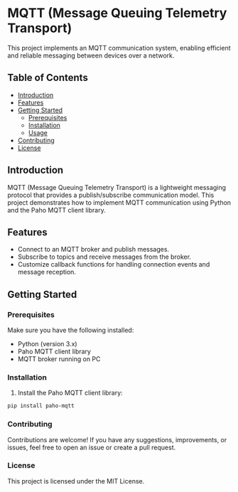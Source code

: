 # MQTT (Message Queuing Telemetry Transport)

This project implements an MQTT communication system, enabling efficient and reliable messaging between devices over a network.

## Table of Contents
- [Introduction](#introduction)
- [Features](#features)
- [Getting Started](#getting-started)
  - [Prerequisites](#prerequisites)
  - [Installation](#installation)
  - [Usage](#usage)
- [Contributing](#contributing)
- [License](#license)

## Introduction
MQTT (Message Queuing Telemetry Transport) is a lightweight messaging protocol that provides a publish/subscribe communication model. This project demonstrates how to implement MQTT communication using Python and the Paho MQTT client library.

## Features
- Connect to an MQTT broker and publish messages.
- Subscribe to topics and receive messages from the broker.
- Customize callback functions for handling connection events and message reception.

## Getting Started
### Prerequisites
Make sure you have the following installed:
- Python (version 3.x)
- Paho MQTT client library
- MQTT broker running on PC

### Installation
1. Install the Paho MQTT client library:
```bash
pip install paho-mqtt
```
### Contributing
Contributions are welcome! If you have any suggestions, improvements, or issues, feel free to open an issue or create a pull request.

### License
This project is licensed under the MIT License.
